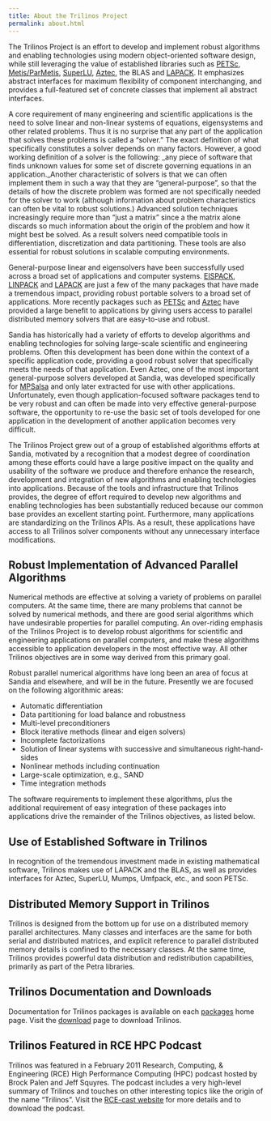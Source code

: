 ```yaml
---
title: About the Trilinos Project
permalink: about.html
---
```


The Trilinos Project is an effort to develop and implement robust algorithms and enabling technologies using modern object-oriented software design, while still leveraging the value of established libraries such as [PETSc](http://www.mcs.anl.gov/petsc), [Metis/ParMetis](http://glaros.dtc.umn.edu/gkhome/views/metis/), [SuperLU](http://crd-legacy.lbl.gov/~xiaoye/SuperLU/), [Aztec](http://www.cs.sandia.gov/CRF/aztec1.html), the BLAS and [LAPACK](http://www.netlib.org/lapack). It emphasizes abstract interfaces for maximum flexibility of component interchanging, and provides a full-featured set of concrete classes that implement all abstract interfaces.

A core requirement of many engineering and scientific applications is the need to solve linear and non-linear systems of equations, eigensystems and other related problems. Thus it is no surprise that any part of the application that solves these problems is called a “solver.” The exact definition of what specifically constitutes a solver depends on many factors. However, a good working definition of a solver is the following: _any piece of software that finds unknown values for some set of discrete governing equations in an application._Another characteristic of solvers is that we can often implement them in such a way that they are “general-purpose”, so that the details of how the discrete problem was formed are not specifically needed for the solver to work (although information about problem characteristics can often be vital to robust solutions.) Advanced solution techniques increasingly require more than “just a matrix” since a the matrix alone discards so much information about the origin of the problem and how it might best be solved. As a result solvers need compatible tools in differentiation, discretization and data partitioning. These tools are also essential for robust solutions in scalable computing environments.

General-purpose linear and eigensolvers have been successfully used across a broad set of applications and computer systems. [EISPACK](http://www.netlib.org/eispack/), [LINPACK](http://www.netlib.org/linpack/) and [LAPACK](http://www.netlib.org/lapack) are just a few of the many packages that have made a tremendous impact, providing robust portable solvers to a broad set of applications. More recently packages such as [PETSc](http://www.mcs.anl.gov/petsc) and [Aztec](http://www.cs.sandia.gov/CRF/aztec1.html) have provided a large benefit to applications by giving users access to parallel distributed memory solvers that are easy-to-use and robust.

Sandia has historically had a variety of efforts to develop algorithms and enabling technologies for solving large-scale scientific and engineering problems. Often this development has been done within the context of a specific application code, providing a good robust solver that specifically meets the needs of that application. Even Aztec, one of the most important general-purpose solvers developed at Sandia, was developed specifically for [MPSalsa](http://www.cs.sandia.gov/CRF/MPSalsa/) and only later extracted for use with other applications. Unfortunately, even though application-focused software packages tend to be very robust and can often be made into very effective general-purpose software, the opportunity to re-use the basic set of tools developed for one application in the development of another application becomes very difficult.

The Trilinos Project grew out of a group of established algorithms efforts at Sandia, motivated by a recognition that a modest degree of coordination among these efforts could have a large positive impact on the quality and usability of the software we produce and therefore enhance the research, development and integration of new algorithms and enabling technologies into applications. Because of the tools and infrastructure that Trilinos provides, the degree of effort required to develop new algorithms and enabling technologies has been substantially reduced because our common base provides an excellent starting point. Furthermore, many applications are standardizing on the Trilinos APIs. As a result, these applications have access to all Trilinos solver components without any unnecessary interface modifications.

## Robust Implementation of Advanced Parallel Algorithms

Numerical methods are effective at solving a variety of problems on parallel computers. At the same time, there are many problems that cannot be solved by numerical methods, and there are good serial algorithms which have undesirable properties for parallel computing. An over-riding emphasis of the Trilinos Project is to develop robust algorithms for scientific and engineering applications on parallel computers, and make these algorithms accessible to application developers in the most effective way. All other Trilinos objectives are in some way derived from this primary goal.

Robust parallel numerical algorithms have long been an area of focus at Sandia and elsewhere, and will be in the future. Presently we are focused on the following algorithmic areas:

*   Automatic differentiation
*   Data partitioning for load balance and robustness
*   Multi-level preconditioners
*   Block iterative methods (linear and eigen solvers)
*   Incomplete factorizations
*   Solution of linear systems with successive and simultaneous right-hand-sides
*   Nonlinear methods including continuation
*   Large-scale optimization, e.g., SAND
*   Time integration methods

The software requirements to implement these algorithms, plus the additional requirement of easy integration of these packages into applications drive the remainder of the Trilinos objectives, as listed below.

## Use of Established Software in Trilinos

In recognition of the tremendous investment made in existing mathematical software, Trilinos makes use of LAPACK and the BLAS, as well as provides interfaces for Aztec, SuperLU, Mumps, Umfpack, etc., and soon PETSc.

## Distributed Memory Support in Trilinos

Trilinos is designed from the bottom up for use on a distributed memory parallel architectures. Many classes and interfaces are the same for both serial and distributed matrices, and explicit reference to parallel distributed memory details is confined to the necessary classes. At the same time, Trilinos provides powerful data distribution and redistribution capabilities, primarily as part of the Petra libraries.

## Trilinos Documentation and Downloads

Documentation for Trilinos packages is available on each [packages](packages.html) home page. Visit the [download](download.html) page to download Trilinos.

## Trilinos Featured in RCE HPC Podcast

Trilinos was featured in a February 2011 Research, Computing, & Engineering (RCE) High Performance Computing (HPC) podcast hosted by Brock Palen and Jeff Squyres. The podcast includes a very high-level summary of Trilinos and touches on other interesting topics like the origin of the name “Trilinos”. Visit the [RCE-cast website](http://www.rce-cast.com/Podcast/rce-49-trilinos.html) for more details and to download the podcast.